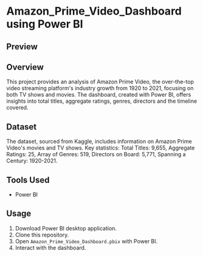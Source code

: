 # Amazon_Prime_Video_Dashboard using Power BI

## Preview



## Overview

This project provides an analysis of Amazon Prime Video, the over-the-top video streaming platform's industry growth from 1920 to 2021, focusing on both TV shows and movies. The dashboard, created with Power BI, offers insights into total titles, aggregate ratings, genres, directors and the timeline covered.

## Dataset

The dataset, sourced from Kaggle, includes information on Amazon Prime Video's movies and TV shows. Key statistics: Total Titles: 9,655, Aggregate Ratings: 25, Array of Genres: 519, Directors on Board: 5,771, Spanning a Century: 1920-2021.

## Tools Used

- Power BI

## Usage

1. Download Power BI desktop application.
2. Clone this repository.
3. Open `Amazon_Prime_Video_Dashboard.pbix` with Power BI.
4. Interact with the dashboard.
